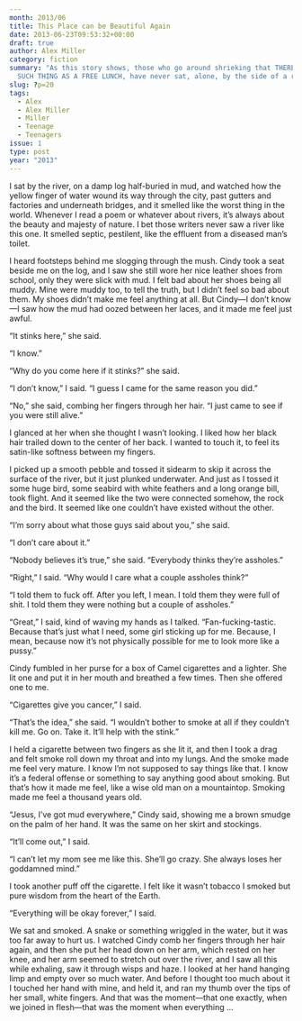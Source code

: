 ```yaml
---
month: 2013/06
title: This Place can be Beautiful Again
date: 2013-06-23T09:53:32+00:00
draft: true
author: Alex Miller
category: fiction
summary: "As this story shows, those who go around shrieking that THERE IS NO
  SUCH THING AS A FREE LUNCH, have never sat, alone, by the side of a river. "
slug: ?p=20
tags:
  - Alex
  - Alex Miller
  - Miller
  - Teenage
  - Teenagers
issue: 1
type: post
year: "2013"
---
```

I sat by the river, on a damp log half-buried in mud, and watched how the yellow finger of water wound its way through the city, past gutters and factories and underneath bridges, and it smelled like the worst thing in the world. Whenever I read a poem or whatever about rivers, it’s always about the beauty and majesty of nature. I bet those writers never saw a river like this one. It smelled septic, pestilent, like the effluent from a diseased man’s toilet.

I heard footsteps behind me slogging through the mush. Cindy took a seat beside me on the log, and I saw she still wore her nice leather shoes from school, only they were slick with mud. I felt bad about her shoes being all muddy. Mine were muddy too, to tell the truth, but I didn’t feel so bad about them. My shoes didn’t make me feel anything at all. But Cindy—I don’t know—I saw how the mud had oozed between her laces, and it made me feel just awful.

“It stinks here,” she said.

“I know.”

“Why do you come here if it stinks?” she said.

“I don’t know,” I said. “I guess I came for the same reason you did.”

“No,” she said, combing her fingers through her hair. “I just came to see if you were still alive.”

I glanced at her when she thought I wasn’t looking. I liked how her black hair trailed down to the center of her back. I wanted to touch it, to feel its satin-like softness between my fingers.

I picked up a smooth pebble and tossed it sidearm to skip it across the surface of the river, but it just plunked underwater. And just as I tossed it some huge bird, some seabird with white feathers and a long orange bill, took flight. And it seemed like the two were connected somehow, the rock and the bird. It seemed like one couldn’t have existed without the other.

“I’m sorry about what those guys said about you,” she said.

“I don’t care about it.”

“Nobody believes it’s true,” she said. “Everybody thinks they’re assholes.”

“Right,” I said. “Why would I care what a couple assholes think?”

“I told them to fuck off. After you left, I mean. I told them they were full of shit. I told them they were nothing but a couple of assholes.”

“Great,” I said, kind of waving my hands as I talked. “Fan-fucking-tastic. Because that’s just what I need, some girl sticking up for me. Because, I mean, because now it’s not physically possible for me to look more like a pussy.”

Cindy fumbled in her purse for a box of Camel cigarettes and a lighter. She lit one and put it in her mouth and breathed a few times. Then she offered one to me.

“Cigarettes give you cancer,” I said.

“That’s the idea,” she said. “I wouldn’t bother to smoke at all if they couldn’t kill me. Go on. Take it. It’ll help with the stink.”

I held a cigarette between two fingers as she lit it, and then I took a drag and felt smoke roll down my throat and into my lungs. And the smoke made me feel very mature. I know I’m not supposed to say things like that. I know it’s a federal offense or something to say anything good about smoking. But that’s how it made me feel, like a wise old man on a mountaintop. Smoking made me feel a thousand years old.

“Jesus, I’ve got mud everywhere,” Cindy said, showing me a brown smudge on the palm of her hand. It was the same on her skirt and stockings.

“It’ll come out,” I said.

“I can’t let my mom see me like this. She’ll go crazy. She always loses her goddamned mind.”

I took another puff off the cigarette. I felt like it wasn’t tobacco I smoked but pure wisdom from the heart of the Earth.

“Everything will be okay forever,” I said.

We sat and smoked. A snake or something wriggled in the water, but it was too far away to hurt us. I watched Cindy comb her fingers through her hair again, and then she put her head down on her arm, which rested on her knee, and her arm seemed to stretch out over the river, and I saw all this while exhaling, saw it through wisps and haze. I looked at her hand hanging limp and empty over so much water. And before I thought too much about it I touched her hand with mine, and held it, and ran my thumb over the tips of her small, white fingers. And that was the moment—that one exactly, when we joined in flesh—that was the moment when everything …
